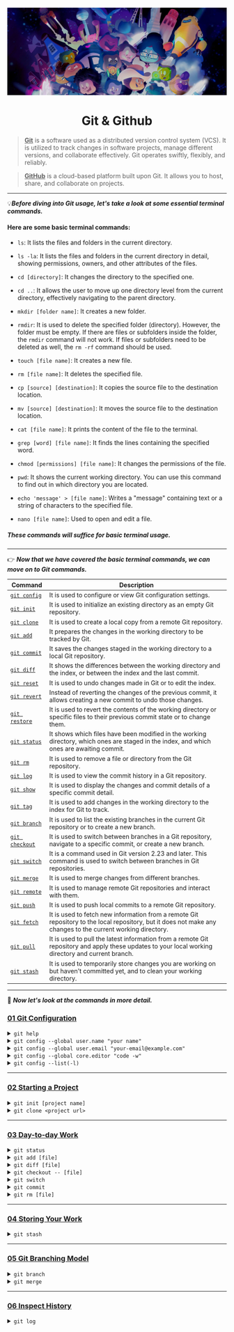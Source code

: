 ![git&github](github.jpeg)

<div align="center">
<h1>Git & Github</h1>
</div>

> **<u>Git</u>** is a software used as a distributed version control system (VCS). It is utilized to track changes in software projects, manage different versions, and collaborate effectively. Git operates swiftly, flexibly, and reliably.

> **<u>GitHub</u>** is a cloud-based platform built upon Git. It allows you to host, share, and collaborate on projects.

---

&#128161;_**Before diving into Git usage, let's take a look at some essential terminal commands.**_

#### Here are some basic terminal commands:

- `ls`: It lists the files and folders in the current directory.

- `ls -la`: It lists the files and folders in the current directory in detail, showing permissions, owners, and other attributes of the files.

- `cd [directory]`: It changes the directory to the specified one.

- `cd ..`: It allows the user to move up one directory level from the current directory, effectively navigating to the parent directory.

- `mkdir [folder name]`: It creates a new folder.

- `rmdir`: It is used to delete the specified folder (directory). However, the folder must be empty. If there are files or subfolders inside the folder, the `rmdir` command will not work. If files or subfolders need to be deleted as well, the `rm -rf` command should be used.

- `touch [file name]`: It creates a new file.

- `rm [file name]`: It deletes the specified file.

- `cp [source] [destination]`: It copies the source file to the destination location.

- `mv [source] [destination]`: It moves the source file to the destination location.

- `cat [file name]`: It prints the content of the file to the terminal.

- `grep [word] [file name]`: It finds the lines containing the specified word.

- `chmod [permissions] [file name]`: It changes the permissions of the file.

- `pwd`: It shows the current working directory. You can use this command to find out in which directory you are located.

- `echo 'message' > [file name]`: Writes a "message" containing text or a string of characters to the specified file.

- `nano [file name]`: Used to open and edit a file.

##### These commands will suffice for basic terminal usage.

---

&#128073; _**Now that we have covered the basic terminal commands, we can move on to Git commands.**_

| Command                         | Description                                                                                                                                                  |
| ------------------------------- | ------------------------------------------------------------------------------------------------------------------------------------------------------------ |
| [`git config`](#git_config)     | It is used to configure or view Git configuration settings.                                                                                                  |
| [`git init`](#git_init)         | It is used to initialize an existing directory as an empty Git repository.                                                                                   |
| [`git clone`](#git_clone)       | It is used to create a local copy from a remote Git repository.                                                                                              |
| [`git add`](#git_add)           | It prepares the changes in the working directory to be tracked by Git.                                                                                       |
| [`git commit`](#git_commit)     | It saves the changes staged in the working directory to a local Git repository.                                                                              |
| [`git diff`](#git_diff)         | It shows the differences between the working directory and the index, or between the index and the last commit.                                              |
| [`git reset`](#git_reset)       | It is used to undo changes made in Git or to edit the index.                                                                                                 |
| [`git revert`](#git_revert)     | Instead of reverting the changes of the previous commit, it allows creating a new commit to undo those changes.                                              |
| [`git restore`](#git_restore)   | It is used to revert the contents of the working directory or specific files to their previous commit state or to change them.                               |
| [`git status`](#git_status)     | It shows which files have been modified in the working directory, which ones are staged in the index, and which ones are awaiting commit.                    |
| [`git rm`](#git_rm)             | It is used to remove a file or directory from the Git repository.                                                                                            |
| [`git log`](#git_log)           | It is used to view the commit history in a Git repository.                                                                                                   |
| [`git show`](#git_show)         | It is used to display the changes and commit details of a specific commit detail.                                                                            |
| [`git tag`](#git_tag)           | It is used to add changes in the working directory to the index for Git to track.                                                                            |
| [`git branch`](#git_branch)     | It is used to list the existing branches in the current Git repository or to create a new branch.                                                            |
| [`git checkout`](#git_checkout) | It is used to switch between branches in a Git repository, navigate to a specific commit, or create a new branch.                                            |
| [`git switch`](#git_switch)     | It is a command used in Git version 2.23 and later. This command is used to switch between branches in Git repositories.                                     |
| [`git merge`](#git_merge)       | It is used to merge changes from different branches.                                                                                                         |
| [`git remote`](#git_remote)     | It is used to manage remote Git repositories and interact with them.                                                                                         |
| [`git push`](#git_push)         | It is used to push local commits to a remote Git repository.                                                                                                 |
| [`git fetch`](#git_fetch)       | It is used to fetch new information from a remote Git repository to the local repository, but it does not make any changes to the current working directory. |
| [`git pull`](#git_pull)         | It is used to pull the latest information from a remote Git repository and apply these updates to your local working directory and current branch.           |
| [`git stash`](#git_stash)       | It is used to temporarily store changes you are working on but haven't committed yet, and to clean your working directory.                                   |

---

&#128064; _**Now let's look at the commands in more detail.**_

<h3 id="git_config"><ins>01 Git Configuration</ins></h3>

<details>
  <summary><code>git help</code></summary>
    <ul>
      <blockquote>
        This command typically opens the help documentation related to Git commands. Additionally, you can use <code>git help -a</code> to 
        display an alphabetical list of all Git commands. This provides a quick overview of all Git commands.
      </blockquote>
    </ul>
</details>

<details>
  <summary><code>git config --global user.name "your name"</code></summary>
    <ul>
      <blockquote>
        It is used to configure Git settings. This command is used to set the username and is typically defined as a global setting, meaning 
        the username applies to all Git projects on the system.
      </blockquote>
      <blockquote>
        This setting is important for specifying which user made the changes, especially during commit operations.
      </blockquote>
    </ul>
</details>

<details>
  <summary><code>git config --global user.email "your-email@example.com"</code></summary>
    <ul>
      <blockquote>
        It is used to configure Git settings. This command is used to set the user's email address and is typically defined as a global setting, meaning 
        the email address applies to all Git projects on the system.
      </blockquote>
      <blockquote>
        This setting is important for specifying which user made the changes, especially during commit operations.
      </blockquote>
    </ul>
</details>

<details>
  <summary><code>git config --global core.editor "code -w"</code></summary>
    <ul>
      <blockquote>
        This is used to set the user-defined text editor for Git. In this example, it specifies the use of Visual Studio Code (<code>code</code>), 
        and the <code>-w</code> option ensures that Git waits for the editor to close before proceeding. This means you can continue with commit messages 
        or other editing tasks without waiting for Visual Studio Code to close.
      </blockquote>
    </ul>
</details>

<details>
  <summary><code>git config --list(-l)</code></summary>
    <ul>
      <blockquote>
        Used to list Git configuration settings. This command displays the configuration settings and values used by Git.
      </blockquote>
      <blockquote>
        For example, you can use this command to view the username, email address, color preferences, and other settings defined in the Git configuration. 
        The output is typically in <code>key=value</code> format and includes the configured settings for Git.
      </blockquote>
    </ul>
</details>

---

<h3><ins>02 Starting a Project</ins></h3>

<details>
  <summary><code id="git_init">git init [project name]</code></summary>
    <ul>
      <blockquote>
        Used to initialize an existing directory as a Git repository. If [project name] is specified, a folder with this name is created, 
        and the Git repository is initialized within this folder.
      </blockquote>
<pre><code>mkdir my_project
cd my_project</code></pre>
     <li>
        Now, let's initialize this directory as a Git repository using the <code>git init</code> command:
     </li>
<pre><code>git init</code></pre>
    <li>
        This process turns the current directory into an empty Git repository. You can now track files in this directory, commit changes, and 
        use Git's version control features. If you use <code>git init my_project</code>, a folder named <code>my_project</code> will be created, and 
        the Git repository will be initialized inside that folder.
    </li>
    <li>
        When the <code>git init</code> command is executed, Git initializes the current directory as a Git repository and adds a subdirectory 
        named <code>.git</code>. This subdirectory contains all the information and configuration settings for the Git repository. Therefore, running 
        the <code>git init</code> command creates a Git repository and generates the <code>.git</code> directory that holds all the related information.
    </li>
    <li>
        However, if you want to undo this process and delete the Git repository, simply deleting the <code>.git</code> directory is enough. 
        However, this action is irreversible, and you will lose all history, commit information, branch structures, and other related data. 
        Therefore, you should proceed with caution when deleting the directory.
    </li>
    <li>
        For example, after creating a Git repository, you can follow the steps below to delete the repository (use with caution):
    </li>
<pre><code>rm -rf .git</code></pre>
    <li>
        This command completely deletes the <code>.git</code> directory in the current directory.
    </li>
    <li>
        When the <code>-r (recursive)</code> and <code>-f (force)</code> options are included, it deletes the specified directory, along 
        with all files and subdirectories within it, without prompting for confirmation.
    </li>
   </ul>
</details>

<details>
  <summary><code id="git_clone">git clone &lt;project url&gt;</code></summary>
    <ul>
      <blockquote>
        Used to copy a project from a remote Git repository to a local machine. This command downloads the specified Git repository in 
        its entirety and creates a local copy. The <code>&lt;project url&gt;</code> represents the URL of the Git repository to be cloned.
      </blockquote>
      <li>As an example, to clone a GitHub repo:</li>
<pre><code>git clone https://github.com/user/repo-path.git</code></pre>
      <li>
        This command downloads the specified GitHub repository and creates a folder named <code>repository-name</code> in the current directory, 
        copying the contents into it. This allows you to use the entire project on your local machine and make changes to it.
      </li>
   </ul>
</details>

---

<h3><ins>03 Day-to-day Work</ins></h3>

<details>
  <summary><code id="git_status">git status</code></summary>
    <ul>
      <blockquote>
        Displays the status of files in the working directory and index of a Git repository. This command is used to see which files have 
        been modified, which are staged in the index, and which are waiting to be committed. Here are some example usages of the <code>git status</code> command:
      </blockquote>
      <li>Create a new directory and switch to this directory:</li>
<pre><code>mkdir my_project
cd my_project</code></pre>
      <li>
        Check the directory status using the <code>git status</code> command:
      </li>
<pre><code>git status</code></pre>
      <li>The output will be like this:</li>
<pre><code>fatal: Not a git repository (or any of the parent directories): .git</code></pre>
      <li>
        This output indicates that the directory is not yet a Git repository. Therefore, when the <code>git status</code> command is run, Git reports 
        that no repository has been initialized in the directory and returns an error.
      </li>
      <li>Now, let's create the Git repository:</li>
<pre><code>git init</code></pre>
      <li>Check the directory status using the git status command again:</li>
<pre><code>git status</code></pre>
      <li>The output will be like this:</li>
<pre><code>On branch master
No commits yet
nothing to commit (create/copy files and use "git add" to track)</code></pre>
      <li>This output indicates that the Git repository has been created successfully, but no commits have been made yet and there are no files being tracked.</li>
   </ul>
</details>

<details>
  <summary><code id="git_add">git add [file]</code></summary>
    <ol>
      <blockquote>
        The <code>git add</code> command is used to add changes in the working directory to the staging area for Git to track. Here are some 
        examples of using the <code>git add</code> command:
      </blockquote>
      <li><h4>Staging a Single File:</h4></li>
<pre><code># Create a new file
echo "This is an example file" > file.txt
<br/>
# Add the file to the stage
git add file.txt</code></pre>
      <small>In this example, a file named <code>file.txt</code> was created in the working directory and added to the staging area using the <code>git add</code> command</small>
      <li><h4>Staging Multiple Files:</h4></li>
<pre><code># Create new files
echo "hello world 1" > file1.txt
echo "hello world 2" > file2.txt
<br/>
# Add all files to stage
git add file1.txt file2.txt</code></pre>
    <small>In this example, we added multiple files to the stage at once.</small>
    <li><h4>Staging All Changes:</h4></li>
<pre><code># Add all changes in the working directory to the staging area
git add .</code></pre>
    <small>In this example, the <code>.</code> (dot) represents all changes in the working directory. The <code>git add .</code> command stages all files.</small>
      <li><h4>Staging Files of a Specific Type:</h4></li>
<pre><code># Only add files with .txt extension to stage
git add *.txt</code></pre>
    <small>In this example, we only include files with the <code>.txt</code> extension.</small>
    <li><h4>Unstaging Changes:</h4></li>
<pre><code># Unstage a file from the staging area
git reset file.txt</code></pre>
    <small>In this example, we are unstageing the file <code>file.txt</code> that we previously added to the staging area.</small>
   </ol>
</details>

<details>
  <summary><code id="git_diff">git diff [file]</code></summary>
    <ol>
      <blockquote>
        The <code>git diff [file]</code> command is used to show changes in a Git repository. This command is useful for comparing differences between commits, 
        branches, or file versions. Here are the basic usages and examples of the <code>git diff</code> command:
      </blockquote>
      <li><h4>Showing Differences Between the Working Directory and the Staging Area:</h4></li>
<pre><code>git diff</code></pre>
      <small>This command shows changes that have not yet been added to the Staging Area.</small>
      <li><h4>Showing Differences Between the Staging Area and the Last Commit:</h4></li>
<pre><code>git diff --cached</code></pre>
    <small>This command compares the changes in the Staging Area with the last commit.</small>
    <li><h4>Showing Differences Between Two Specific Commits:</h4></li>
<pre><code># git diff commit_id1 commit_id2
git diff abc def</code></pre>
    <small>This command shows the differences between <code>abc</code> and <code>def</code> commits</small>
      <li><h4>Showing Changes in a Specific File:</h4></li>
<pre><code># git diff file_name
git diff app.js</code></pre>
    <small>This command shows changes in the app.js file.</small>
    <li><h4>Showing Differences Between a Specific Commit and the Current State:</h4></li>
<pre><code># git diff commit_id
git dif abc</code></pre>
    <small>This command shows the differences between the <code>abc</code> commit and the current status.</small>
    <li><h4>Showing Differences Between a Different Branch and the Current State:</h4></li>
<pre><code># git diff other_branch_name
git dif feature-branch</code></pre>
    <small>This command shows the differences between the feature-branch branch and the current state.</small>
   </ol>
</details>

<details>
  <summary><code id="git_checkout">git checkout -- [file]</code></summary>
    <ol>
      <blockquote>
        The <code>git checkout</code> command is used to switch between branches, view commits, create new branches, and revert files in the working 
        directory within a Git repository. However, starting from Git 2.23, the <code>git switch</code> and <code>git restore</code> commands have taken over some 
        of the responsibilities of <code>git checkout</code>. Here are the basic uses of the <code>git checkout</code> command:
      </blockquote>
      <li><h4>Changing Branch:</h4></li>
<pre><code># git checkout branch_name
git checkout main</code></pre>
      <small>This command switches to the <code>main</code> branch.</small>
      <li><h4>Creating a New Branch and Changing:</h4></li>
<pre><code># git checkout -b new_branch_name
git checkout -b feature-xyz</code></pre>
    <small>This command creates a new branch named <code>feature-xyz</code> and automatically switches to this branch.</small>
    <li><h4>Reverting Files to a Specific Commit or Branch State:</h4></li>
<pre><code># git checkout -- file_name
git checkout -- index.html</code></pre>
    <small>This command rolls the <code>index.html</code> file back to its last commit state.</small>
    <li><h4>Going to a Specific Commit:</h4></li>
<pre><code># git checkout commit_id
git checkout abc123</code></pre>
    <small>This command is used to go to the <code>abc123</code> commit id.</small>
    <li><h4>Viewing the State of a Specific Commit on a Specific Branch:</h4></li>
<pre><code># git checkout branch_name -- file_name
git checkout main -- index.html</code></pre>
    <small>This command puts the <code>index.html</code> file of the <code>main</code> branch into a specific commit state.</small>
   </ol>
</details>

<details>
  <summary><code id="git_switch">git switch</code></summary>
    <ol>
      <blockquote>
        The <code>git switch</code> command, introduced in Git version 2.23, is designed for switching between branches. This command allows you to 
        move from the current branch to another branch. It replaces the <code>git checkout</code> command for branch switching, providing a safer and 
        more explicit tool. Here are the basic usages and examples of the <code>git switch</code> command:
      </blockquote>
      <li><h4>Switching to Branch:</h4></li>
<pre><code># git switch branch_name
git switch feature-branch</code></pre>
      <small>This command switches to the branch named <code>feature-branch</code>.</small>
      <li><h4>Creating and Switching to a Branch:</h4></li>
<pre><code># git switch -c new_branch_name
git switch -c new-feature</code></pre>
    <small>This command creates a new branch named <code>new-feature</code> and switches to this branch.</small>
    <li><h4>Match and Switch to a Remote Branch with the Current Branch:</h4></li>
<pre><code># git switch --track remote_repo_name/remote_branch_name
git switch --track origin/main</code></pre>
    <small>This command matches the current branch with a branch in the remote repository and switches to this branch.</small>
    <li><h4>Saving Changes Before Switching Branches:</h4></li>
<pre><code># git switch -c new_branch_name --discard-changes
git switch -c new-feature --discard-changes</code></pre>
    <small>This command creates a new branch named <code>new-feature</code>, but does not save changes to the existing branch.</small>
   </ol>
</details>

<details>
  <summary><code id="git_commit">git commit</code></summary>
    <ol>
      <blockquote>
        The <code>git commit</code> command is used to permanently save changes in your working directory. Here are the basic uses and some examples 
        of the <code>git commit</code> command:
      </blockquote>
      <li><h4>Basic Commit Process:</h4></li>
<pre><code># git commit -m "Commit Description"
git commit -m "Update homepage design"</code></pre>
      <small>The <code>git commit</code> command allows you to permanently save changes that are staged (in the Staging Area).</small>
      <small>When used with the <code>-m</code> parameter, you can add a commit message. The message is important for describing the changes you have made.</small>
      <li><h4>Committing All Files in the Staging Area:</h4></li>
<pre><code>git commit -a -m "Update all files"</code></pre>
    <small>If you want to commit all changes in the Staging Area, you can use the <code>-a</code> (all) parameter. This commits all changes 
    to tracked files without needing to explicitly stage them.</small>
    <small>However, be cautious when using this method, as it does not include untracked new files in the commit.</small>
    <li><h4>Editing Changes:</h4></li>
<pre><code>git commit --amend -m "fix: Commit Description"</code></pre>
    <small>If you notice an error in your last commit or need to change the commit message, you can use the <code>--amend</code> parameter.</small>
    <small>This command updates your most recent commit.</small>
   </ol>
</details>

<details>
  <summary><code id="git_rm">git rm [file]</code></summary>
    <ol>
      <blockquote>
        The <code>git rm</code> command removes a file or directory from version control in a repository. The removed file or directory will 
        no longer be tracked, and this change will take effect in the next commit. However, the file or directory is not physically deleted; it is only untracked.
      </blockquote>
      <li><h4>Stop Tracking the File:</h4></li>
<pre><code># git rm file_name
git rm myFile.txt</code></pre>
      <small>This command stops tracking the <code>myfile.txt</code> file, and the change will take effect in the next commit.</small>
      <li><h4>Stop Tracking and Remove the File:</h4></li>
<pre><code># git rm -f file_name
git rm -f myFile.txt</code></pre>
    <small>This command both stops tracking the <code>myfile.txt</code> file and physically deletes it. The <code>-f</code> option forces the 
    deletion, even if the file has been modified.</small>
  </ol>
</details>

---

<h3><ins>04 Storing Your Work</ins></h3>

<details>
  <summary><code id="git_stash">git stash</code></summary>
    <ol>
      <blockquote>
        The <code>git stash</code> command is used to temporarily save changes in the current branch. This is useful when you want to save your 
        work without committing it, allowing you to switch branches or work on something else without losing progress. 
        Here are the basics of <code>git stash</code> usage and examples:
      </blockquote>
      <li><h4>Saving Changes:</h4></li>
<pre><code>git stash</code></pre>
      <small><code>git stash</code> saves all changes in the working directory to a temporary storage location called a stash. 
      This allows you to return your current branch to a clean state while keeping your changes safe for later use.</small>
      <li><h4>Viewing the Stash List:</h4></li>
<pre><code>git stash list</code></pre>
    <small>This command displays the stash list and shows each stash named with an index number.</small>
    <li><h4>Applying a Specific Stash:</h4></li>
<pre><code># git stash apply stash_index_number
git stash apply 0</code></pre>
    <small>This applies the first stash in the stash list. The <code>apply</code> command applies the stash but does not delete it. 
    If you want to apply and delete the stash simultaneously, you can use <code>git stash pop</code>.</small>
    <li><h4>Applies and deletes the stash:</h4></li>
<pre><code># git stash pop stash_index_number
git stash pop 0</code></pre>
    <small>This command applies the first stash from the stash list and deletes it.</small>
    <li><h4>Inspecting a Specific Stash:</h4></li>
<pre><code># git stash show stash_index_number
git stash show 0</code></pre>
    <small>This command shows the changes of the first stash in the stash list.</small>
    <li><h4>Deleting All Stashes:</h4></li>
<pre><code>git stash clear</code></pre>
    <small>This command completely clears the stash list.</small>
  </ol>
</details>

---

<h3><ins>05 Git Branching Model</ins></h3>

<details>
  <summary><code id="git_branch">git branch</code></summary>
    <ol>
      <blockquote>
        The <code>git branch</code> command is used to list branches, create new branches, switch between branches, and delete branches in a Git repository. 
        Here are the basic usages and some examples of the <code>git branch</code> command:
      </blockquote>
      <li><h4>Listing Branches:</h4></li>
<pre><code>git branch</code></pre>
      <small>This command lists the current branches and shows which branch you are on. The active branch is indicated with an asterisk (*) symbol.</small>
      <li><h4>Creating a New Branch:</h4></li>
<pre><code># git branch new_branch_name
git branch feature-xyz</code></pre>
    <small>This command creates a new branch named <code>feature-xyz</code> but does not automatically switch to it. You continue working on the current branch.</small>
    <li><h4>Change Branch (Checkout):</h4></li>
<pre><code># git checkout target_branch_name
git checkout feature-xyz
<br />
# Alternatively, in Git 2.23 and later
# The following command can also be used:
# git switch target_branch_name
git switch feature-xyz</code></pre>
    <small><code>git checkout</code> and <code>git switch</code> commands allow you to leave the current branch and switch to another branch.</small>
    <li><h4>Creating a New Branch and Switching:</h4></li>
<pre><code># git checkout -b new_branch_name
git checkout -b feature-abc</code></pre>
    <small>This command creates a new branch named <code>feature-abc</code> and automatically switches to that branch.</small>
    <li><h4>Deleting Branch:</h4></li>
<pre><code># git branch -d branch_name_to_delete
git branch -d feature-xyz</code></pre>
    <small>This command deletes the branch named <code>feature-xyz</code>. However, if there are unmerged changes in this branch, the deletion 
    will not proceed. You can forcefully delete the branch using <code>git branch -D</code>, but you should be cautious in this case.</small>
  </ol>
</details>

<details>
  <summary><code id="git_merge">git merge</code></summary>
    <ol>
      <blockquote>
        <code>git merge</code> command is used to combine different branches. It is typically used when you want to add changes made on a feature branch 
        to the <code>master</code> branch or merge changes from different branches. Here is the basic usage of the <code>git merge</code> command along with examples:
      </blockquote>
      <li><h4>Merging a Specific Branch into the Current Branch:</h4></li>
<pre><code>git checkout master # switch to the branch to be merged
git merge feature-xyz # merge feature-xyz branch into master branch
<br />
# or use with switch command
git switch master
git merge feature-xyz</code></pre>
      <small>These commands merge the <code>feature-xyz</code> branch into the current branch.</small>
      <li><h4>Fast Forward Merge:</h4></li>
      <p>If the changes on a branch were made after the latest commit on the target branch (the branch to be merged), Git performs a 
      'Fast Forward' merge. In this case, no separate commit is created.</p>
<pre><code>git checkout master
git merge feature-xyz</code></pre>
    <small>This command merges the <code>master</code> branch into the <code>feature-xyz</code> branch. If a Fast Forward merge occurs, you will see that the <code>master</code> 
    branch now points to the same commit as the <code>feature-xyz</code> branch's latest commit.</small>
    <li><h4>Non-Fast Forward Merge:</h4></li>
    <p>If there are changes made between the branch being merged and the target branch, and Fast Forward merge is not possible, 
    Git will create a new commit to complete the merge.</p>
<pre><code>git checkout master
git merge --no-ff feature-xyz</code></pre>
    <small>The <code>--no-ff</code> parameter forces a non-fast-forward merge, creating a new commit even if a fast-forward merge is possible.</small>
    <li><h4>Handling Conflicting Changes:</h4></li>
    <p>If there are conflicting changes during the merge process, Git will not be able to complete the merge automatically. In this case, manual intervention may be required.</p>
<pre><code>git checkout master
git merge feature-xyz</code></pre>
    <small>If there are conflicts, Git will show you the conflicting files and ask you to resolve the conflicts by editing them. 
    After resolving the conflicts, you can mark the files as resolved and proceed with the commit.</small>
    <li><h4>Merge with a Specific Commit:</h4></li>
<pre><code># git merge commit_id
git merge abc123</code></pre>
    <small>This merges the current branch with a specific commit.</small>
  </ol>
</details>

---

<h3><ins>06 Inspect History</ins></h3>

<details>
  <summary><code id="git_log">git log</code></summary>
    <ol>
      <blockquote>
        <code>git log</code> command is used to view the commit history of a Git repository. This command provides a list containing details such as commit 
        IDs, authors, dates, and commit messages. Here are the basic usages and some examples of the <code>git log</code> command:
      </blockquote>
      <li><h4>Basic Usage:</h4></li>
<pre><code>git log</code></pre>
      <small>This command displays a series of information for each commit. Each commit's unique identifier (hash), author, date, and commit message are listed.</small>
      <li><h4>Shortening Commit Information:</h4></li>
<pre><code>git log --oneline</code></pre>
    <small>This command displays only a shortened commit ID and the commit message for each commit.</small>
    <li><h4>Graphical Representation:</h4></li>
<pre><code>git log --oneline --graph</code></pre>
    <small>This displays commits in a graphical format, showing branches and merges.</small>
    <li><h4>Displaying Commit History for a Specific Directory or File:</h4></li>
<pre><code># git log file_name
git log index.html</code></pre>
    <small>This command displays the commit history exclusively for the <code>index.html</code> file.</small>
    <li><h4>Displaying Commits Up to a Specific Date:</h4></li>
<pre><code>git log --until=2025-01-01</code></pre>
    <small>This command lists the commits up to the specified date.</small>
    <li><h4>Displaying the commits made by a specific author:</h4></li>
<pre><code># git log --author="author_name"
git log --author="mces58"</code></pre>
  </ol>
</details>
